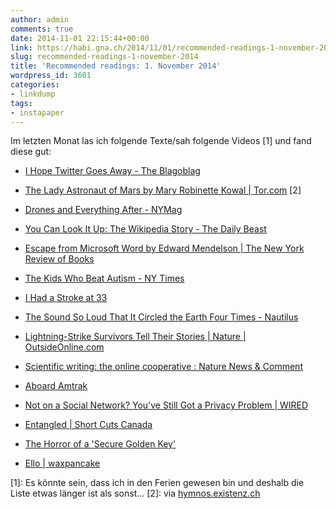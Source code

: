 ```yaml
---
author: admin
comments: true
date: 2014-11-01 22:15:44+00:00
link: https://habi.gna.ch/2014/11/01/recommended-readings-1-november-2014/
slug: recommended-readings-1-november-2014
title: 'Recommended readings: 1. November 2014'
wordpress_id: 3601
categories:
- linkdump
tags:
- instapaper
---
```


Im letzten Monat las ich folgende Texte/sah folgende Videos [1] und fand diese gut:




    
  * [I Hope Twitter Goes Away - The Blagoblag](https://alexgaynor.net/2014/oct/30/i-hope-twitter-goes-away/)

    
  * [The Lady Astronaut of Mars by Mary Robinette Kowal | Tor.com](http://www.tor.com/stories/2013/09/the-lady-astronaut-of-mars) [2]

    
  * [Drones and Everything After - NYMag](http://nymag.com/daily/intelligencer/2014/10/drones-the-next-smartphone.html)

    
  * [You Can Look It Up: The Wikipedia Story - The Daily Beast](http://www.thedailybeast.com/articles/2014/10/19/you-can-look-it-up-the-wikipedia-story.html)

    
  * [Escape from Microsoft Word by Edward Mendelson | The New York Review of Books](http://www.nybooks.com/blogs/nyrblog/2014/oct/21/escape-microsoft-word/)

    
  * [The Kids Who Beat Autism - NY Times](http://www.nytimes.com/2014/08/03/magazine/the-kids-who-beat-autism.html?_r=1)

    
  * [I Had a Stroke at 33](http://www.buzzfeed.com/xtinehlee/i-had-a-stroke-at-33)

    
  * [The Sound So Loud That It Circled the Earth Four Times - Nautilus](http://nautil.us/blog/the-sound-so-loud-that-it-circled-the-earth-four-times)

    
  * [Lightning-Strike Survivors Tell Their Stories | Nature | OutsideOnline.com](http://www.outsideonline.com/outdoor-adventure/nature/The-Body-Electric.html)

    
  * [Scientific writing: the online cooperative : Nature News & Comment](http://www.nature.com/news/scientific-writing-the-online-cooperative-1.16039)

    
  * [Aboard Amtrak](http://spnzr.com/aboard-amtrak/)

    
  * [Not on a Social Network? You've Still Got a Privacy Problem | WIRED](http://www.wired.com/2014/10/privacy-friendster/)

    
  * [Entangled | Short Cuts Canada](http://vimeo.com/105282211)

    
  * [The Horror of a 'Secure Golden Key'](https://keybase.io/blog/2014-10-08/the-horror-of-a-secure-golden-key)

    
  * [Ello | waxpancake](https://ello.co/waxpancake/post/oy73kFfDdhOPh8Jv9z9pFA)



[1]: Es könnte sein, dass ich in den Ferien gewesen bin und deshalb die Liste etwas länger ist als sonst...
[2]: via [hymnos.existenz.ch](http://hymnos.existenz.ch/2014/09/14/a-propos-hugo-awards/)


